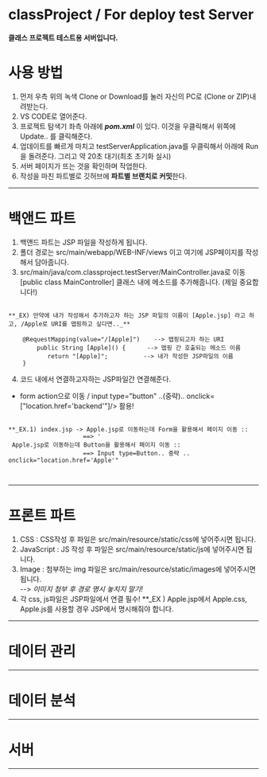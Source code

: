 # classProject / For deploy test Server  
**클래스 프로젝트 테스트용 서버입니다.**  


# 사용 방법 #  
1. 먼저 우측 위의 녹색 Clone or Download를 눌러 자신의 PC로 (Clone or ZIP)내려받는다.  
2. VS CODE로 열어준다.  
3. 프로젝트 탐색기 좌측 아래에 **_pom.xml_** 이 있다. 이것을 우클릭해서 위쪽에 Update.. 를 클릭해준다.  
4. 업데이트를 빠르게 마치고 testServerApplication.java를 우클릭해서 아래에 Run을 돌려준다. 그리고 약 20초 대기(최초 초기화 실시)  
5. 서버 페이지가 뜨는 것을 확인하며 작업한다.  
6. 작성을 마친 파트별로 깃허브에 **파트별 브랜치로 커밋**한다.   


<hr>

# 백앤드 파트 #  
1. 백앤드 파트는 JSP 파일을 작성하게 됩니다.  
2. 폴더 경로는 src/main/webapp/WEB-INF/views 이고 여기에 JSP페이지를 작성해서 담아줍니다.  
3. src/main/java/com.classproject.testServer/MainController.java로 이동  
   [public class MainController] 클래스 내에 메소드를 추가해줍니다. (제일 중요합니다!)  
   
 <pre><code>
**_EX) 만약에 내가 작성해서 추가하고자 하는 JSP 파일의 이름이 [Apple.jsp] 라고 하고, /Apple로 URI를 맵핑하고 싶다면.._**   
      
    @RequestMapping(value="/[Apple]")    --> 맵핑되고자 하는 URI   
        public String [Apple]() {      --> 맵핑 간 호출되는 메소드 이름  
           return "[Apple]";          --> 내가 작성한 JSP파일의 이름  
    }  </code></pre>
    
4. 코드 내에서 연결하고자하는 JSP파일간 연결해준다.  
  - form action으로 이동 / input type="button" ..(중략).. onclick=["location.href='backend'"]/> 활용! 
  <pre><code>
**_EX.1) index.jsp -> Apple.jsp로 이동하는데 Form을 활용해서 페이지 이동 ::  
                     ==> '<form action = Apple.jsp..' 중략  
                        
**_EX.2) index.jps -> Apple.jsp로 이동하는데 Button을 활용해서 페이지 이동 ::  
                     ==> Input type=Button.. 중략 .. onclick="location.href='Apple'"  
                        </code></pre>
                    
<hr>

# 프론트 파트 #  
1. CSS : CSS작성 후 파일은 src/main/resource/static/css에 넣어주시면 됩니다.  
2. JavaScript : JS 작성 후 파일은 src/main/resource/static/js에 넣어주시면 됩니다.  
3. Image : 첨부하는 img 파일은 src/main/resource/static/images에 넣어주시면 됩니다.  
  --> _이미지 첨부 후 경로 명시 놓치지 말기!_   
4. 각 css, js파일은 JSP파일에서 연결 필수! 
  **_EX ) Apple.jsp에서 Apple.css, Apple.js를 사용할 경우 JSP에서 명시해줘야 합니다.
  
  
<hr>

# 데이터 관리 #  

<hr>

# 데이터 분석 #  

<hr>

# 서버 #  

<hr>
